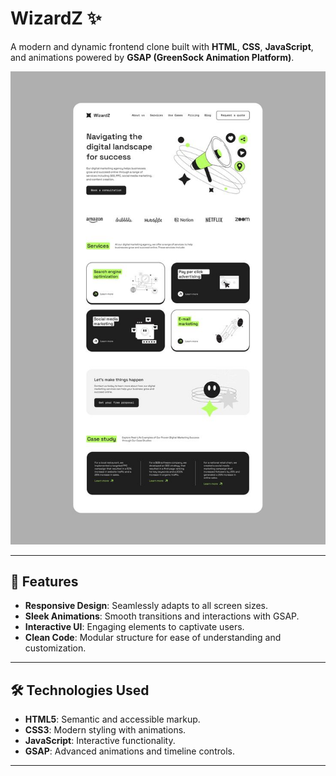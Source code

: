 # WizardZ ✨  
A modern and dynamic frontend clone built with **HTML**, **CSS**, **JavaScript**, and animations powered by **GSAP (GreenSock Animation Platform)**.  

![WizardZ Preview](https://github.com/sairam5686/WizardZ/blob/main/WizardZ(Clone)/final_img.jpg)

---

## 🌟 Features  

- **Responsive Design**: Seamlessly adapts to all screen sizes.  
- **Sleek Animations**: Smooth transitions and interactions with GSAP.  
- **Interactive UI**: Engaging elements to captivate users.  
- **Clean Code**: Modular structure for ease of understanding and customization.  

---

## 🛠️ Technologies Used  

- **HTML5**: Semantic and accessible markup.  
- **CSS3**: Modern styling with animations.  
- **JavaScript**: Interactive functionality.  
- **GSAP**: Advanced animations and timeline controls.  

---


